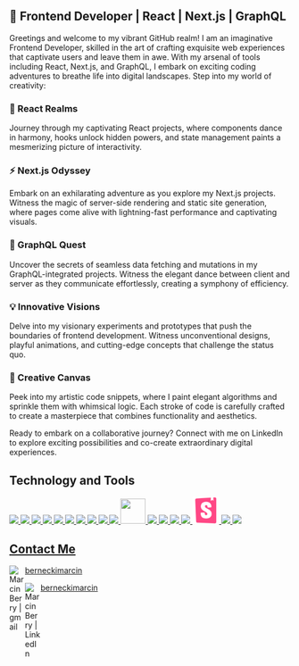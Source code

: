 ## 🎨 Frontend Developer | React | Next.js | GraphQL
Greetings and welcome to my vibrant GitHub realm! I am an imaginative Frontend Developer, skilled in the art of crafting exquisite web experiences that captivate users and leave them in awe. With my arsenal of tools including React, Next.js, and GraphQL, I embark on exciting coding adventures to breathe life into digital landscapes.
Step into my world of creativity:
### 🚀 React Realms
Journey through my captivating React projects, where components dance in harmony, hooks unlock hidden powers, and state management paints a mesmerizing picture of interactivity.

### ⚡ Next.js Odyssey
Embark on an exhilarating adventure as you explore my Next.js projects. Witness the magic of server-side rendering and static site generation, where pages come alive with lightning-fast performance and captivating visuals.

### 🔗 GraphQL Quest
Uncover the secrets of seamless data fetching and mutations in my GraphQL-integrated projects. Witness the elegant dance between client and server as they communicate effortlessly, creating a symphony of efficiency.

### 💡 Innovative Visions
Delve into my visionary experiments and prototypes that push the boundaries of frontend development. Witness unconventional designs, playful animations, and cutting-edge concepts that challenge the status quo.

### 🎨 Creative Canvas
Peek into my artistic code snippets, where I paint elegant algorithms and sprinkle them with whimsical logic. Each stroke of code is carefully crafted to create a masterpiece that combines functionality and aesthetics.

Ready to embark on a collaborative journey? Connect with me on LinkedIn to explore exciting possibilities and co-create extraordinary digital experiences.

<h2>Technology and Tools</h2>

<p align="left">
<a href="https://developer.mozilla.org/en-US/docs/Web/JavaScript" target="_blank"> <img src="https://upload.vectorlogo.zone/logos/javascript/images/239ec8a4-163e-4792-83b6-3f6d96911757.svg" style="height:48px;"/> </a> 
<a href="https://www.w3.org/html/" target="_blank"> <img src="https://img.icons8.com/color/48/000000/html-5.png"/> </a> 
<a href="https://www.w3schools.com/css/" target="_blank"> <img src="https://img.icons8.com/color/48/000000/css3.png"/> </a> 
<a href="https://react.dev/" target="_blank"> <img src="https://www.vectorlogo.zone/logos/reactjs/reactjs-icon.svg" style="height:48px;"/> </a> 
<a href="https://nextjs.org/" target="_blank"> <img src="https://www.datocms-assets.com/75941/1657707878-nextjs_logo.png" style="height:48px"/> </a> 
<a href="https://sass-lang.com/" target="_blank"> <img src="https://img.icons8.com/color/48/000000/sass.png"/> </a> 
<a href="https://nodejs.org" target="_blank"> <img src="https://img.icons8.com/color/48/000000/nodejs.png"/> </a> 
<a href="https://graphql.org/" target="_blank"> <img src="https://www.vectorlogo.zone/logos/graphql/graphql-icon.svg" style="height:48px;"> </a>
<a href="https://tailwindcss.com/" target="_blank"> <img src="https://www.vectorlogo.zone/logos/tailwindcss/tailwindcss-icon.svg" style="height:48px;"> </a>
<a href="https://yarnpkg.com/" target="_blank"> <img src="https://www.vectorlogo.zone/logos/yarnpkg/yarnpkg-icon.svg" style="height:48px;"> </a>
<a href="https://postman.com" target="_blank"> <img src="https://www.vectorlogo.zone/logos/getpostman/getpostman-icon.svg" width="45" height="45"/> </a>   
<a href="https://git-scm.com/" target="_blank"> <img src="https://img.icons8.com/color/48/000000/git.png"/> </a>
<a href="https://github.com/" target="_blank"> <img src="https://cdn.icon-icons.com/icons2/2351/PNG/512/logo_github_icon_143196.png" style="height:48px;"/> </a>
<a href="https://www.npmjs.com/" target="_blank"> <img src="https://img.icons8.com/color/48/000000/npm.png"/> </a>
<a href="https://www.typescriptlang.org/" target="_blank"> <img src="https://img.icons8.com/color/48/000000/typescript.png"/> </a>
<a href="https://storybook.js.org/" target="_blank"> <img src="https://raw.githubusercontent.com/devicons/devicon/2ae2a900d2f041da66e950e4d48052658d850630/icons/storybook/storybook-original.svg" style="height:48px;"/> </a>
<a href="https://webpack.js.org/" target="_blank"> <img src="https://www.vectorlogo.zone/logos/js_webpack/js_webpack-icon.svg" style="height:48px;"/> </a>
<a href="https://www.postgresql.org/" target="_blank"> <img src="https://www.vectorlogo.zone/logos/postgresql/postgresql-icon.svg" style="height:48px;"/> 
</p>

<h2>Contact Me</h2>
<p align="left">
  <a href="mailto:berneckimarcin@gmail.com"><img align="left" alt="MarcinBerry | gmail" width="28px" src="https://img.icons8.com/color/48/000000/gmail.png" /> berneckimarcin</a>

  <a href="https://linkedin.com/in/berneckimarcin" target="_blank"><img align="left" alt="MarcinBerry | LinkedIn" width="28px" src="https://img.icons8.com/color/48/000000/linkedin.png" /> berneckimarcin</a> 
  
  [linkedin]: https://linkedin.com/in/berneckimarcin
  [gmail]: mailto:berneckimarcin@gmail.com
  
</p>
